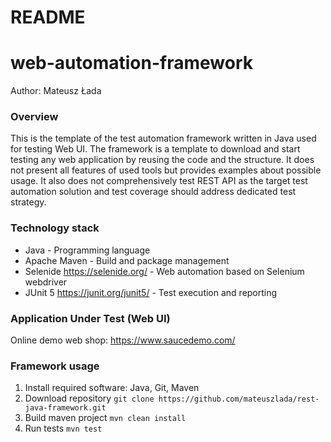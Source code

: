 # README
# web-automation-framework

Author: Mateusz Łada

### Overview
This is the template of the test automation framework written in Java used for testing Web UI. The framework is a template to download and start testing any web application by reusing the code and the structure. It does not present all features of used tools but provides examples about possible usage. It also does not comprehensively test REST API as the target test automation solution and test coverage should address dedicated test strategy.

### Technology stack
- Java - Programming language
- Apache Maven - Build and package management
- Selenide https://selenide.org/ - Web automation based on Selenium webdriver
- JUnit 5 https://junit.org/junit5/ - Test execution and reporting

### Application Under Test (Web UI)
Online demo web shop: https://www.saucedemo.com/

### Framework usage
1. Install required software: Java, Git, Maven
2. Download repository `git clone https://github.com/mateuszlada/rest-java-framework.git`
3. Build maven project `mvn clean install`
4. Run tests `mvn test`